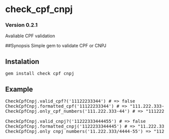 # check_cpf_cnpj
### Version 0.2.1
Avaliable CPF validation

##Synopsis
Simple gem to validate CPF or CNPJ

## Instalation
<pre>
gem install check_cpf_cnpj
</pre>

## Example
<pre>
CheckCpfCnpj.valid_cpf?('11122233344') # => false
CheckCpfCnpj.formatted_cpf('11122233344') # => "111.222.333-44"
CheckCpfCnpj.only_cpf_numbers('111.222.333-44') # => "11122233344"

CheckCpfCnpj.valid_cnpj?('11222333444455') # => false
CheckCpfCnpj.formatted_cnpj('1122233344445') # => "11.222.333/4444-55"
CheckCpfCnpj.only_cnpj_numbers('11.222.333/4444-55') => "11222333444455"
</pre>


